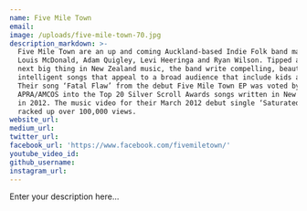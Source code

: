 ```yaml
---
name: Five Mile Town
email:
image: /uploads/five-mile-town-70.jpg
description_markdown: >-
  Five Mile Town are an up and coming Auckland-based Indie Folk band made up of
  Louis McDonald, Adam Quigley, Levi Heeringa and Ryan Wilson. Tipped as the
  next big thing in New Zealand music, the band write compelling, beautiful and
  intelligent songs that appeal to a broad audience that include kids and grans.
  Their song ‘Fatal Flaw’ from the debut Five Mile Town EP was voted by
  APRA/AMCOS into the Top 20 Silver Scroll Awards songs written in New Zealand
  in 2012. The music video for their March 2012 debut single ‘Saturated’ has
  racked up over 100,000 views.
website_url:
medium_url:
twitter_url:
facebook_url: 'https://www.facebook.com/fivemiletown/'
youtube_video_id:
github_username:
instagram_url:
---
```


Enter your description here...

